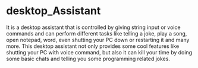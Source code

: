 # desktop_Assistant
It is a desktop assistant that is controlled by giving string input or voice commands and can perform different tasks like telling a joke, play a song, open notepad, word, even shutting your PC down or restarting it and many more.
This desktop assistant not only provides some cool features like shutting your PC with voice command, but also it can kill your time by doing some basic chats and telling you some programming related jokes. 
